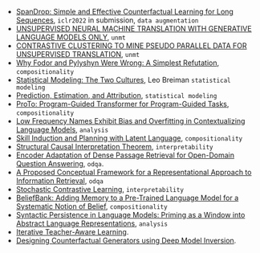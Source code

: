 
- [SpanDrop: Simple and Effective Counterfactual Learning for Long Sequences](https://openreview.net/forum?id=zaALYtvbRlH), `iclr2022` in submission, `data augmentation`
- [UNSUPERVISED NEURAL MACHINE TRANSLATION WITH GENERATIVE LANGUAGE MODELS ONLY](https://openreview.net/pdf?id=SVwbKmEg7M), `unmt`
- [CONTRASTIVE CLUSTERING TO MINE PSEUDO PARALLEL DATA FOR UNSUPERVISED TRANSLATION](https://openreview.net/pdf?id=pN1JOdrSY9), `unmt`
- [Why Fodor and Pylyshyn Were Wrong: A Simplest Refutation](https://uh.edu/~garson/Chalmers.PDF), `compositionality`
- [Statistical Modeling: The Two Cultures](http://www2.math.uu.se/~thulin/mm/breiman.pdf), Leo Breiman `statistical modeling`
- [Prediction, Estimation, and Attribution](https://statweb.stanford.edu/~ckirby/brad/papers/2019PredictEstimatAttribut.pdf), `statistical modeling`
- [ProTo: Program-Guided Transformer for Program-Guided Tasks](https://arxiv.org/pdf/2110.00804.pdf), `compositionality`
- [Low Frequency Names Exhibit Bias and Overfitting in Contextualizing Language Models](https://arxiv.org/pdf/2110.00672.pdf), `analysis`
- [Skill Induction and Planning with Latent Language](https://arxiv.org/pdf/2110.01517.pdf), `compositionality`
- [Structural Causal Interpretation Theorem](https://arxiv.org/abs/2110.02395), `interpretability`
- [Encoder Adaptation of Dense Passage Retrieval for Open-Domain Question Answering](https://arxiv.org/abs/2110.01599), `odqa`.
- [A Proposed Conceptual Framework for a Representational Approach to Information Retrieval](https://arxiv.org/pdf/2110.01529.pdf), `odqa`
- [Stochastic Contrastive Learning](https://arxiv.org/pdf/2110.00552.pdf), `interpretability`
- [BeliefBank: Adding Memory to a Pre-Trained Language Model for a Systematic Notion of Belief](https://arxiv.org/pdf/2109.14723.pdf), `compositionality`
- [Syntactic Persistence in Language Models: Priming as a Window into Abstract Language Representations](https://arxiv.org/pdf/2109.14989.pdf), `analysis`
- [Iterative Teacher-Aware Learning](https://arxiv.org/pdf/2110.00137.pdf).
- [Designing Counterfactual Generators using Deep Model Inversion](https://arxiv.org/pdf/2109.14274.pdf).
